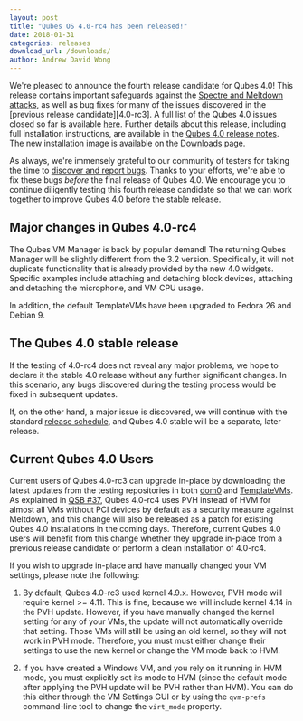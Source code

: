 ```yaml
---
layout: post
title: "Qubes OS 4.0-rc4 has been released!"
date: 2018-01-31
categories: releases
download_url: /downloads/
author: Andrew David Wong
---
```


We're pleased to announce the fourth release candidate for Qubes 4.0!
This release contains important safeguards against the [Spectre and
Meltdown attacks][qsb-37], as well as bug fixes for many of the issues
discovered in the [previous release candidate][4.0-rc3]. A full list of
the Qubes 4.0 issues closed so far is available [here][closed-issues].
Further details about this release, including full installation
instructions, are available in the [Qubes 4.0 release
notes][release-notes]. The new installation image is available on the
[Downloads] page.

As always, we're immensely grateful to our community of testers for
taking the time to [discover and report bugs]. Thanks to your efforts,
we're able to fix these bugs *before* the final release of Qubes 4.0. We
encourage you to continue diligently testing this fourth release
candidate so that we can work together to improve Qubes 4.0 before the
stable release.

Major changes in Qubes 4.0-rc4
------------------------------

The Qubes VM Manager is back by popular demand! The returning Qubes
Manager will be slightly different from the 3.2 version. Specifically,
it will not duplicate functionality that is already provided by the new
4.0 widgets. Specific examples include attaching and detaching block
devices, attaching and detaching the microphone, and VM CPU usage.

In addition, the default TemplateVMs have been upgraded to Fedora 26 and
Debian 9.

The Qubes 4.0 stable release
----------------------------

If the testing of 4.0-rc4 does not reveal any major problems, we hope to
declare it the stable 4.0 release without any further significant
changes. In this scenario, any bugs discovered during the testing
process would be fixed in subsequent updates.

If, on the other hand, a major issue is discovered, we will continue
with the standard [release schedule], and Qubes 4.0 stable will be a
separate, later release.

Current Qubes 4.0 Users
-----------------------

Current users of Qubes 4.0-rc3 can upgrade in-place by downloading the
latest updates from the testing repositories in both
[dom0][dom0-testing] and [TemplateVMs][domU-testing]. As explained in
[QSB #37][qsb-37], Qubes 4.0-rc4 uses PVH instead of HVM for almost all
VMs without PCI devices by default as a security measure against
Meltdown, and this change will also be released as a patch for existing
Qubes 4.0 installations in the coming days. Therefore, current Qubes 4.0
users will benefit from this change whether they upgrade in-place from a
previous release candidate or perform a clean installation of 4.0-rc4.

If you wish to upgrade in-place and have manually changed your VM
settings, please note the following:

1. By default, Qubes 4.0-rc3 used kernel 4.9.x. However, PVH mode will
   require kernel >= 4.11. This is fine, because we will include kernel
   4.14 in the PVH update. However, if you have manually changed the
   kernel setting for any of your VMs, the update will not automatically
   override that setting. Those VMs will still be using an old kernel,
   so they will not work in PVH mode. Therefore, you must must either
   change their settings to use the new kernel or change the VM mode
   back to HVM.

2. If you have created a Windows VM, and you rely on it running in HVM
   mode, you must explicitly set its mode to HVM (since the default mode
   after applying the PVH update will be PVH rather than HVM). You can
   do this either through the VM Settings GUI or by using the
   `qvm-prefs` command-line tool to change the `virt_mode` property.


[qsb-37]: https://www.qubes-os.org/news/2018/01/11/qsb-37/
[rc3-announcement]: https://www.qubes-os.org/news/2017/11/27/qubes-40-rc3/
[closed-issues]: https://github.com/QubesOS/qubes-issues/issues?q=is%3Aissue+milestone%3A%22Release+4.0%22+is%3Aclosed
[release-notes]: https://www.qubes-os.org/doc/releases/4.0/release-notes/
[discover and report bugs]: https://www.qubes-os.org/doc/reporting-bugs/
[release schedule]: https://www.qubes-os.org/doc/version-scheme/#release-schedule
[4.0-bugs]: https://github.com/QubesOS/qubes-issues/issues?utf8=%E2%9C%93&q=is%3Aopen+is%3Aissue+milestone%3A%22Release+4.0%22+label%3Abug
[dom0-testing]: https://www.qubes-os.org/doc/software-update-dom0/#testing-repositories
[domU-testing]: https://www.qubes-os.org/doc/software-update-vm/#testing-repositories
[Downloads]: https://www.qubes-os.org/downloads/

